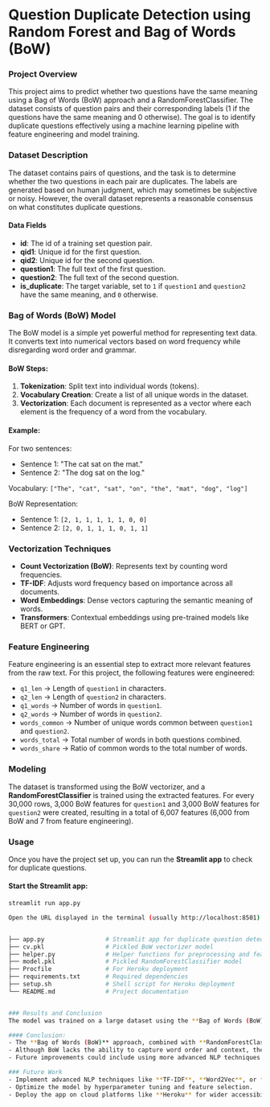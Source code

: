 # Question Duplicate Detection using Random Forest and Bag of Words (BoW)

### Project Overview
This project aims to predict whether two questions have the same meaning using a Bag of Words (BoW) approach and a RandomForestClassifier. The dataset consists of question pairs and their corresponding labels (1 if the questions have the same meaning and 0 otherwise). The goal is to identify duplicate questions effectively using a machine learning pipeline with feature engineering and model training.

### Dataset Description
The dataset contains pairs of questions, and the task is to determine whether the two questions in each pair are duplicates. The labels are generated based on human judgment, which may sometimes be subjective or noisy. However, the overall dataset represents a reasonable consensus on what constitutes duplicate questions.

#### Data Fields
- **id**: The id of a training set question pair.
- **qid1**: Unique id for the first question.
- **qid2**: Unique id for the second question.
- **question1**: The full text of the first question.
- **question2**: The full text of the second question.
- **is_duplicate**: The target variable, set to `1` if `question1` and `question2` have the same meaning, and `0` otherwise.

### Bag of Words (BoW) Model
The BoW model is a simple yet powerful method for representing text data. It converts text into numerical vectors based on word frequency while disregarding word order and grammar.

#### BoW Steps:
1. **Tokenization**: Split text into individual words (tokens).
2. **Vocabulary Creation**: Create a list of all unique words in the dataset.
3. **Vectorization**: Each document is represented as a vector where each element is the frequency of a word from the vocabulary.

#### Example:
For two sentences:
- Sentence 1: "The cat sat on the mat."
- Sentence 2: "The dog sat on the log."

Vocabulary: `["The", "cat", "sat", "on", "the", "mat", "dog", "log"]`

BoW Representation:
- Sentence 1: `[2, 1, 1, 1, 1, 1, 0, 0]`
- Sentence 2: `[2, 0, 1, 1, 1, 0, 1, 1]`

### Vectorization Techniques
- **Count Vectorization (BoW)**: Represents text by counting word frequencies.
- **TF-IDF**: Adjusts word frequency based on importance across all documents.
- **Word Embeddings**: Dense vectors capturing the semantic meaning of words.
- **Transformers**: Contextual embeddings using pre-trained models like BERT or GPT.

### Feature Engineering
Feature engineering is an essential step to extract more relevant features from the raw text. For this project, the following features were engineered:

- `q1_len` → Length of `question1` in characters.
- `q2_len` → Length of `question2` in characters.
- `q1_words` → Number of words in `question1`.
- `q2_words` → Number of words in `question2`.
- `words_common` → Number of unique words common between `question1` and `question2`.
- `words_total` → Total number of words in both questions combined.
- `words_share` → Ratio of common words to the total number of words.

### Modeling
The dataset is transformed using the BoW vectorizer, and a **RandomForestClassifier** is trained using the extracted features. For every 30,000 rows, 3,000 BoW features for `question1` and 3,000 BoW features for `question2` were created, resulting in a total of 6,007 features (6,000 from BoW and 7 from feature engineering).

### Usage
Once you have the project set up, you can run the **Streamlit app** to check for duplicate questions.

#### Start the Streamlit app:
```bash
streamlit run app.py

Open the URL displayed in the terminal (usually http://localhost:8501) to interact with the app. You can enter two questions, and the app will predict whether they are duplicates.


├── app.py                 # Streamlit app for duplicate question detection
├── cv.pkl                 # Pickled BoW vectorizer model
├── helper.py              # Helper functions for preprocessing and feature engineering
├── model.pkl              # Pickled RandomForestClassifier model
├── Procfile               # For Heroku deployment
├── requirements.txt       # Required dependencies
├── setup.sh               # Shell script for Heroku deployment
└── README.md              # Project documentation


### Results and Conclusion
The model was trained on a large dataset using the **Bag of Words (BoW)** technique along with engineered features. The **RandomForestClassifier** achieved promising results, effectively identifying duplicate questions in most cases.

#### Conclusion:
- The **Bag of Words (BoW)** approach, combined with **RandomForestClassifier**, provided a robust solution for identifying duplicate questions.
- Although BoW lacks the ability to capture word order and context, the additional feature engineering helped improve accuracy.
- Future improvements could include using more advanced NLP techniques such as **TF-IDF** or transformer-based models like **BERT** to capture semantic similarities between the questions better.

### Future Work
- Implement advanced NLP techniques like **TF-IDF**, **Word2Vec**, or **BERT** for more accurate predictions.
- Optimize the model by hyperparameter tuning and feature selection.
- Deploy the app on cloud platforms like **Heroku** for wider accessibility.


